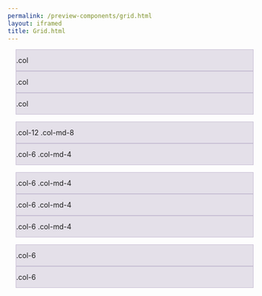 ```yaml
--- 
permalink: /preview-components/grid.html
layout: iframed 
title: Grid.html
---
```

<div class="grid-example">
    <div class="container">
        <div class="row">
            <div class="col">
                .col
            </div>
            <div class="col">
                .col
            </div>
            <div class="col">
                .col
            </div>
        </div>
    </div>
</div>

<!-- Stack the columns on mobile by making one full-width and the other half-width -->
<div class="grid-example">
    <div class="container">
        <div class="row">
            <div class="col-12 col-md-8">.col-12 .col-md-8</div>
            <div class="col-6 col-md-4">.col-6 .col-md-4</div>
        </div>
    </div>
</div>

<!-- Columns start at 50% wide on mobile and bump up to 33.3% wide on desktop -->
<div class="grid-example">
    <div class="container">
        <div class="row">
            <div class="col-6 col-md-4">.col-6 .col-md-4</div>
            <div class="col-6 col-md-4">.col-6 .col-md-4</div>
            <div class="col-6 col-md-4">.col-6 .col-md-4</div>
        </div>
    </div>
</div>

<!-- Columns are always 50% wide, on mobile and desktop -->
<div class="grid-example">
    <div class="container">
        <div class="row">
            <div class="col-6">.col-6</div>
            <div class="col-6">.col-6</div>
        </div>
    </div>
</div>

<style>
    .grid-example {
        margin-bottom: 1em;
        padding-left: 16px;
        padding-right: 16px;
    }

    .grid-example .row>.col,
    .grid-example .row>[class^=col-] {
        padding-top: .75rem;
        padding-bottom: .75rem;
        background-color: rgba(86, 61, 124, .15);
        border: 1px solid rgba(86, 61, 124, .2);
    }
</style>